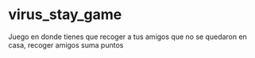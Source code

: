 # virus_stay_game
Juego
en donde tienes que recoger a tus amigos que no se quedaron en casa, recoger amigos suma puntos
